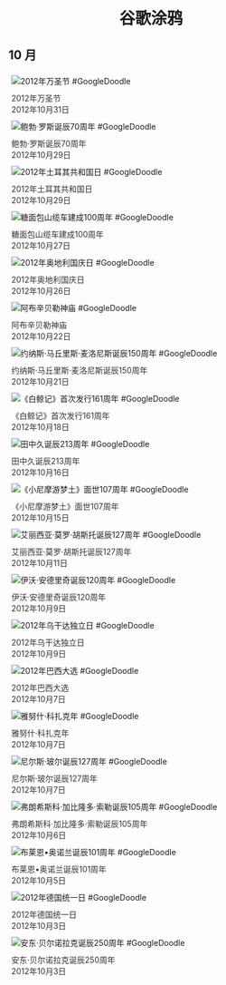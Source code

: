 
<h1 align="center"> 谷歌涂鸦 </h1>




## 10 月

<div class="image">


<img src="https:https://lh3.googleusercontent.com/hBCBRkmZ72Foztp1wlyr2KTCKLNzziYx-aw4Wo-UQt_9HzO3X6uEjQewwNvyanYSkBVwGDlAqrKBkERy4bC0UT_-xd8GG20-gY_PBA1d=s660" alt="2012年万圣节 #GoogleDoodle" style="margin: 5px"/>
<div class="info" style="font-size: 14px; color:#333333; margin:5px"><div class="title">2012年万圣节</div><div class="date">2012年10月31日</div></div>

<img src="https:https://lh3.googleusercontent.com/jcNpFpq6451L4vVyOe8IsTR1BbHq1hfqefi-PqANRf8W61DiCQYVzHSRG6pzriHrXmZk8UTrAJVk92lqraNMGHUJD7Bs6tDszCYwLAo=s660" alt="鲍勃·罗斯诞辰70周年 #GoogleDoodle" style="margin: 5px"/>
<div class="info" style="font-size: 14px; color:#333333; margin:5px"><div class="title">鲍勃·罗斯诞辰70周年</div><div class="date">2012年10月29日</div></div>

<img src="https:https://lh3.googleusercontent.com/y2bZvGsz1wvjTcqKXYj3ccM058_CfFK9hI7k7m5T-l_nzSSrRLJqPA3rGVKNbGQAXLCH-n5ccOBqs0lsOVuno-O_ATKpOWOllyEtF6Bx=s660" alt="2012年土耳其共和国日 #GoogleDoodle" style="margin: 5px"/>
<div class="info" style="font-size: 14px; color:#333333; margin:5px"><div class="title">2012年土耳其共和国日</div><div class="date">2012年10月29日</div></div>

<img src="https://www.google.com/logos/2012/Sugarloaf-12-hp.jpg" alt="糖面包山缆车建成100周年 #GoogleDoodle" style="margin: 5px"/>
<div class="info" style="font-size: 14px; color:#333333; margin:5px"><div class="title">糖面包山缆车建成100周年</div><div class="date">2012年10月27日</div></div>

<img src="https:https://lh3.googleusercontent.com/OfMJ8hsQ_btp590cClkxRTZQ6kK4mr6OtFMTiBDg4bvfKwTRxgi4DFtXtop189m_dqkSpqPl2sCjAkX6nWqH5qp1AB1gyl4QjymV0DsS=s660" alt="2012年奥地利国庆日 #GoogleDoodle" style="margin: 5px"/>
<div class="info" style="font-size: 14px; color:#333333; margin:5px"><div class="title">2012年奥地利国庆日</div><div class="date">2012年10月26日</div></div>

<img src="https:https://lh3.googleusercontent.com/QxsVCtERnAgjoYKvsVu_dlb-_kxM_V2Hhg7fVvBO5D4P0qi8QPW9QVzRbcv8_We2LU-WYc1oosUKjjqDz-3Mih9sH7OSDwGq2bgrzHXf=s660" alt="阿布辛贝勒神庙 #GoogleDoodle" style="margin: 5px"/>
<div class="info" style="font-size: 14px; color:#333333; margin:5px"><div class="title">阿布辛贝勒神庙</div><div class="date">2012年10月22日</div></div>

<img src="https:https://lh3.googleusercontent.com/I3FcIxyNFi7iZIJYvNbo4jT-jmUkZQlkAn6O8Lev9Q5MMjdMwQy5_X-Sb83P73SR93G_P2_T1M7jdF0t2a6QEmL8MmVKSfsBKkZ2LBc=s660" alt="约纳斯·马丘里斯·麦洛尼斯诞辰150周年 #GoogleDoodle" style="margin: 5px"/>
<div class="info" style="font-size: 14px; color:#333333; margin:5px"><div class="title">约纳斯·马丘里斯·麦洛尼斯诞辰150周年</div><div class="date">2012年10月21日</div></div>

<img src="https:https://lh3.googleusercontent.com/IClXxB9PkyCrJfouay1y50ZvXSr7fXFev5qS62WCzw9hMH5sV2gYuvb2qVpBawbdbM_7zvNofXTCWE-hp0PNJ67I2Lpg4dmo5sNm0Bu1jQ=s660" alt="《白鲸记》首次发行161周年 #GoogleDoodle" style="margin: 5px"/>
<div class="info" style="font-size: 14px; color:#333333; margin:5px"><div class="title">《白鲸记》首次发行161周年</div><div class="date">2012年10月18日</div></div>

<img src="https:https://lh3.googleusercontent.com/j0w7anFnPoWT3wmZqs0T5xrde4kVTYjLPzc6sAMUwJlCQxKvA9m4rLdoc4mQDdm_Yh0RITqNppaiT_J3kLxMutwADqZtdDGppzDx2Hk=s660" alt="田中久诞辰213周年 #GoogleDoodle" style="margin: 5px"/>
<div class="info" style="font-size: 14px; color:#333333; margin:5px"><div class="title">田中久诞辰213周年</div><div class="date">2012年10月16日</div></div>

<img src="https:https://lh3.googleusercontent.com/7BZoVoJ3rHITQ6ovCFzrFBI0AKCW-TtUykd7_raAvsBk9XhJ7lA-aPAclFhSMdTBTMzIyb-t_tXEio_klVcJ7v5TMUq3EMluT87NYeen=s660" alt="《小尼摩游梦土》面世107周年 #GoogleDoodle" style="margin: 5px"/>
<div class="info" style="font-size: 14px; color:#333333; margin:5px"><div class="title">《小尼摩游梦土》面世107周年</div><div class="date">2012年10月15日</div></div>

<img src="https:https://lh3.googleusercontent.com/ul_Lsc2hsNO6V4PflOLfFBcBxvr6fpjkQdHeAKkwu2B7FimEenBoUW4IACsgHSKHzMj4m6PP5TSz4Xx12pHpcMINeA_7XR7zYz8wZ-6c=s660" alt="艾丽西亚·莫罗·胡斯托诞辰127周年 #GoogleDoodle" style="margin: 5px"/>
<div class="info" style="font-size: 14px; color:#333333; margin:5px"><div class="title">艾丽西亚·莫罗·胡斯托诞辰127周年</div><div class="date">2012年10月11日</div></div>

<img src="https:https://lh3.googleusercontent.com/cl0KjTawp3fLKPw7y62GournCukv5NJysWzr-yAXSbnxwNDQD2TRNliEmlQ5Oq4fphjl14y1SpLnK3SbsjuuATo4rxfzU3T1E38_eCelRQ=s660" alt="伊沃·安德里奇诞辰120周年 #GoogleDoodle" style="margin: 5px"/>
<div class="info" style="font-size: 14px; color:#333333; margin:5px"><div class="title">伊沃·安德里奇诞辰120周年</div><div class="date">2012年10月9日</div></div>

<img src="https:https://lh3.googleusercontent.com/2KbqGPcVkiRnoSjB-061fqEI-93EiEyvl6W6pHCzZGpBCPz-YtrDHN_Z0rP9i1ikGhhdHfv7RfYDaDu9VNMN_OSEPZ1mj-S_TgwK3N0=s660" alt="2012年乌干达独立日 #GoogleDoodle" style="margin: 5px"/>
<div class="info" style="font-size: 14px; color:#333333; margin:5px"><div class="title">2012年乌干达独立日</div><div class="date">2012年10月9日</div></div>

<img src="https:https://lh3.googleusercontent.com/MnuSOxToVW7ZHyX99vOGgQcqBQdYAhCo_P9JczYmeAg9xDYASFLtyQO4k4c4aIiF9JUpN4raxEXmVGXatCz4N8GC-o61hz7WOR_7cKqG=s660" alt="2012年巴西大选 #GoogleDoodle" style="margin: 5px"/>
<div class="info" style="font-size: 14px; color:#333333; margin:5px"><div class="title">2012年巴西大选</div><div class="date">2012年10月7日</div></div>

<img src="https:https://lh3.googleusercontent.com/bQw7T75N70BcCD2X2dIZCEkqKH5EZw99xExJBhRzjQ4k1DW9xTvvvqOkGtGdN7XfBZFFqmZ6xRoWI6ju2GIUMKrE2KEGYHfq2ECUITy0EA=s660" alt="雅努什·科扎克年 #GoogleDoodle" style="margin: 5px"/>
<div class="info" style="font-size: 14px; color:#333333; margin:5px"><div class="title">雅努什·科扎克年</div><div class="date">2012年10月7日</div></div>

<img src="https:https://lh3.googleusercontent.com/AM0ei5fSmI6AD1hUZWem1UCekd046U5CnmDFsWgoQCgJm0Mrkk4bTOEKqPZ5smxb23WVHZDfLOar84aZ2-LXvYHqKVzcadla5d3BRBA=s660" alt="尼尔斯·玻尔诞辰127周年 #GoogleDoodle" style="margin: 5px"/>
<div class="info" style="font-size: 14px; color:#333333; margin:5px"><div class="title">尼尔斯·玻尔诞辰127周年</div><div class="date">2012年10月7日</div></div>

<img src="https:https://lh3.googleusercontent.com/FDkPnQLxvC71GL_hyu_GFxi6zW2cE954k-SP3dKiBrNARlSpQDJRpA-dnUgvvs3HsnLNLcD_ZGsUNSfmTj6YUOmx-llq6Wy34gOcklIp=s660" alt="弗朗希斯科·加比隆多·索勒诞辰105周年 #GoogleDoodle" style="margin: 5px"/>
<div class="info" style="font-size: 14px; color:#333333; margin:5px"><div class="title">弗朗希斯科·加比隆多·索勒诞辰105周年</div><div class="date">2012年10月6日</div></div>

<img src="https:https://lh3.googleusercontent.com/REl9yO5ApglE_sqOrfJ6x7xYjBxWbddPrMZW3Mx92oiwTxZtOeySa7zta_3GoP4BH44BQp6gdLACvcXQSyeoDugQwxxxlL2SInMni9mR=s660" alt="布莱恩•奥诺兰诞辰101周年 #GoogleDoodle" style="margin: 5px"/>
<div class="info" style="font-size: 14px; color:#333333; margin:5px"><div class="title">布莱恩•奥诺兰诞辰101周年</div><div class="date">2012年10月5日</div></div>

<img src="https:https://lh3.googleusercontent.com/shsy3EbiLjQaOSdXLpbQeNSK98uhAx3IZc17gEUDJ1eMEhhHj9JrDLjqwDu9Vhf38W8EvtVsXbRKDxTteF1jn5xRMnqV9-jpoNw0TYq3hQ=s660" alt="2012年德国统一日 #GoogleDoodle" style="margin: 5px"/>
<div class="info" style="font-size: 14px; color:#333333; margin:5px"><div class="title">2012年德国统一日</div><div class="date">2012年10月3日</div></div>

<img src="https:https://lh3.googleusercontent.com/lfPZDKMbjZNAJnt3a9qfdbI3uG1MgQQ4H-IvKUvdYYudIPR2H11UeHz23Ai0-8soQRLwkTbvzhR7hh3xSMPPKfIvmTDKk6fdXrdjk_cXkg=s660" alt="安东·贝尔诺拉克诞辰250周年 #GoogleDoodle" style="margin: 5px"/>
<div class="info" style="font-size: 14px; color:#333333; margin:5px"><div class="title">安东·贝尔诺拉克诞辰250周年</div><div class="date">2012年10月3日</div></div>

</div>








